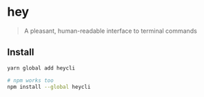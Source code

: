 # hey

> A pleasant, human-readable interface to terminal commands

## Install

```bash
yarn global add heycli

# npm works too
npm install --global heycli
```
